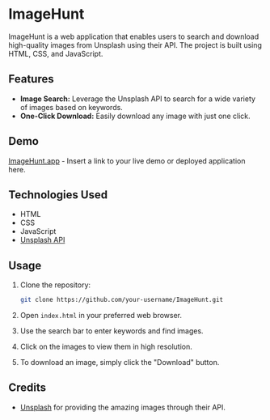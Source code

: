 # ImageHunt

ImageHunt is a web application that enables users to search and download high-quality images from Unsplash using their API. The project is built using HTML, CSS, and JavaScript.

## Features

- **Image Search:** Leverage the Unsplash API to search for a wide variety of images based on keywords.
- **One-Click Download:** Easily download any image with just one click.

## Demo

[ImageHunt.app](https://imagehuntapp.netlify.app/) - Insert a link to your live demo or deployed application here.

## Technologies Used

- HTML
- CSS
- JavaScript
- [Unsplash API](https://unsplash.com/developers)

## Usage

1. Clone the repository:

    ```bash
    git clone https://github.com/your-username/ImageHunt.git
    ```

2. Open `index.html` in your preferred web browser.

3. Use the search bar to enter keywords and find images.

4. Click on the images to view them in high resolution.

5. To download an image, simply click the "Download" button.

## Credits

- [Unsplash](https://unsplash.com/) for providing the amazing images through their API.

